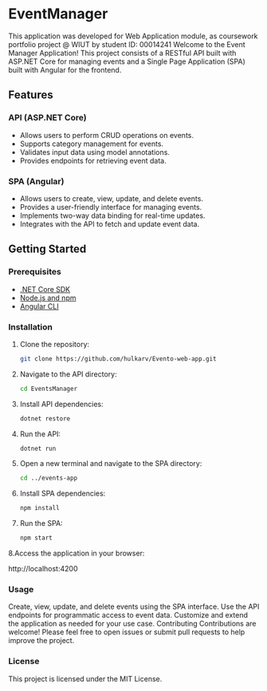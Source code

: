 # EventManager
This application was developed for Web Application module, as coursework portfolio project @ WIUT by student ID: 00014241
Welcome to the Event Manager Application! This project consists of a RESTful API built with ASP.NET Core for managing events and a Single Page Application (SPA) built with Angular for the frontend.

## Features

### API (ASP.NET Core)

- Allows users to perform CRUD operations on events.
- Supports category management for events.
- Validates input data using model annotations.
- Provides endpoints for retrieving event data.

### SPA (Angular)

- Allows users to create, view, update, and delete events.
- Provides a user-friendly interface for managing events.
- Implements two-way data binding for real-time updates.
- Integrates with the API to fetch and update event data.

## Getting Started

### Prerequisites

- [.NET Core SDK](https://dotnet.microsoft.com/download)
- [Node.js and npm](https://nodejs.org/)
- [Angular CLI](https://angular.io/cli)

### Installation

1. Clone the repository:

   ```bash
   git clone https://github.com/hulkarv/Evento-web-app.git

2. Navigate to the API directory:

   ```bash
   cd EventsManager

3. Install API dependencies:

   ```bash
   dotnet restore

4. Run the API:

   ```bash
   dotnet run

5. Open a new terminal and navigate to the SPA directory:

   ```bash
   cd ../events-app

6. Install SPA dependencies:

   ```bash
   npm install

7. Run the SPA:

   ```bash
   npm start

8.Access the application in your browser:

http://localhost:4200

### Usage
Create, view, update, and delete events using the SPA interface.
Use the API endpoints for programmatic access to event data.
Customize and extend the application as needed for your use case.
Contributing
Contributions are welcome! Please feel free to open issues or submit pull requests to help improve the project.

### License
This project is licensed under the MIT License.
